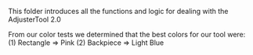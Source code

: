 This folder introduces all the functions and logic for dealing with the AdjusterTool 2.0

From our color tests we determined that the best colors for our tool were:
(1) Rectangle => Pink
(2) Backpiece => Light Blue

